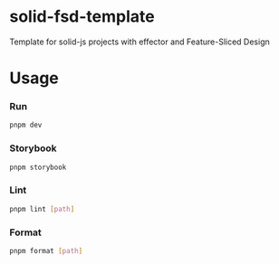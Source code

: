 # solid-fsd-template
Template for solid-js projects with effector and Feature-Sliced Design

# Usage
### Run
```sh
pnpm dev
```
### Storybook
```sh
pnpm storybook
```
### Lint
```sh
pnpm lint [path]
```
### Format
```sh
pnpm format [path]
```
